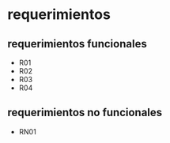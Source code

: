 # requerimientos

## requerimientos funcionales 
- R01
- R02
- R03
- R04
## requerimientos no funcionales
- RN01